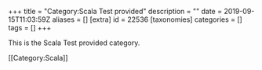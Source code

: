 +++
title = "Category:Scala Test provided"
description = ""
date = 2019-09-15T11:03:59Z
aliases = []
[extra]
id = 22536
[taxonomies]
categories = []
tags = []
+++

This is the Scala Test provided category.

[[Category:Scala]]
